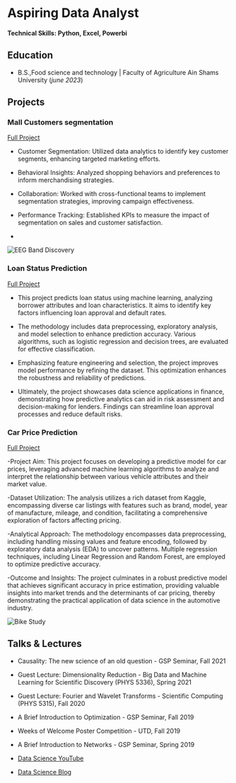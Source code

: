 # Aspiring Data Analyst

#### Technical Skills: Python, Excel, Powerbi

## Education			        		
- B.S.,Food science and technology | Faculty of Agriculture Ain Shams University (_june 2023_)
  
## Projects
### Mall Customers segmentation
[Full Project](https://www.kaggle.com/code/mahmoudakl7/mall-customers-segmentation)

- Customer Segmentation: Utilized data analytics to identify key customer segments, enhancing targeted marketing efforts.

- Behavioral Insights: Analyzed shopping behaviors and preferences to inform merchandising strategies.

- Collaboration: Worked with cross-functional teams to implement segmentation strategies, improving campaign effectiveness.

- Performance Tracking: Established KPIs to measure the impact of segmentation on sales and customer satisfaction.
- 
![EEG Band Discovery](/assets/img/eeg_band_discovery.jpeg)

### Loan Status Prediction
[Full Project](https://www.kaggle.com/code/mahmoudakl7/car-price-prediction)

- This project predicts loan status using machine learning, analyzing borrower attributes and loan characteristics. It aims to identify key factors influencing loan approval and default rates.

- The methodology includes data preprocessing, exploratory analysis, and model selection to enhance prediction accuracy. Various algorithms, such as logistic regression and decision trees, are evaluated for effective classification.

- Emphasizing feature engineering and selection, the project improves model performance by refining the dataset. This optimization enhances the robustness and reliability of predictions.

- Ultimately, the project showcases data science applications in finance, demonstrating how predictive analytics can aid in risk assessment and decision-making for lenders. Findings can streamline loan approval processes and reduce default risks.

### Car Price Prediction
[Full Project](https://www.kaggle.com/code/mahmoudakl7/loan-status-prediction)

-Project Aim: This project focuses on developing a predictive model for car prices, leveraging advanced machine learning algorithms to analyze and interpret the relationship between various vehicle attributes and their market value.

-Dataset Utilization: The analysis utilizes a rich dataset from Kaggle, encompassing diverse car listings with features such as brand, model, year of manufacture, mileage, and condition, facilitating a comprehensive exploration of factors affecting pricing.

-Analytical Approach: The methodology encompasses data preprocessing, including handling missing values and feature encoding, followed by exploratory data analysis (EDA) to uncover patterns. Multiple regression techniques, including Linear Regression and Random Forest, are employed to optimize predictive accuracy.

-Outcome and Insights: The project culminates in a robust predictive model that achieves significant accuracy in price estimation, providing valuable insights into market trends and the determinants of car pricing, thereby demonstrating the practical application of data science in the automotive industry.

![Bike Study](/assets/img/bike_study.jpeg)

## Talks & Lectures
- Causality: The new science of an old question - GSP Seminar, Fall 2021
- Guest Lecture: Dimensionality Reduction - Big Data and Machine Learning for Scientific Discovery (PHYS 5336), Spring 2021
- Guest Lecture: Fourier and Wavelet Transforms - Scientific Computing (PHYS 5315), Fall 2020
- A Brief Introduction to Optimization - GSP Seminar, Fall 2019
- Weeks of Welcome Poster Competition - UTD, Fall 2019
- A Brief Introduction to Networks - GSP Seminar, Spring 2019

- [Data Science YouTube](https://www.youtube.com/channel/UCa9gErQ9AE5jT2DZLjXBIdA)

- [Data Science Blog](https://medium.com/@shawhin)
